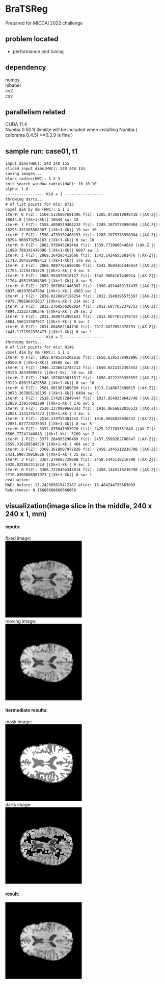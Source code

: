 # BraTSReg
Prepared for MICCAI 2022 challenge

## problem located
- performance and tuning

## dependency
numpy  
nibabel  
cv2  
csv  

## parallelism related
CUDA 11.4  
Numba 0.50.1( llvmlite will be included when installing Numba )   
colorama 0.4.5( >=0.3.9 is fine )  

## sample run: case01, t1
```
input dims(HWC): 240 240 155
sliced input dims(HWC): 240 240 155
saving images...
block radius(HWC): 3 3 3
init search window radius(HWC): 10 10 10
alpha: 1.0
----------------- Kid = 1 -----------------
throwing darts...
# of list points for mls: 8713
voxel dim by mm (HWC): 1 1 1
iter#: 0 F(Z): 1569.5136807691306 f(z): 1285.8736819848418 ||AX-Z||: 18644.0 ||Xk+1-Xk|| 18644 sw: 10
iter#: 1 F(Z): 1558.4898519404233 f(z): 1285.2075778990984 ||AX-Z||: 18295.331385508387 ||Xk+1-Xk|| 19 sw: 10
iter#: 2 F(Z): 1558.4733152408153 f(z): 1285.2075778990984 ||AX-Z||: 18294.960979254163 ||Xk+1-Xk|| 0 sw: 10
iter#: 0 F(Z): 2062.976045202464 f(z): 1539.771060644649 ||AX-Z||: 11990.788341430396 ||Xk+1-Xk|| 6607 sw: 5
iter#: 1 F(Z): 2069.364585412666 f(z): 1543.1424655681476 ||AX-Z||: 11713.304159488413 ||Xk+1-Xk|| 176 sw: 5
iter#: 2 F(Z): 2068.9897761680186 f(z): 1542.9604161446914 ||AX-Z||: 11705.12192781529 ||Xk+1-Xk|| 9 sw: 5
iter#: 3 F(Z): 2068.954970518127 f(z): 1542.9604161446914 ||AX-Z||: 11704.455135384309 ||Xk+1-Xk|| 0 sw: 5
iter#: 0 F(Z): 2872.5078641446307 f(z): 1990.4924459131435 ||AX-Z||: 6037.401976547984 ||Xk+1-Xk|| 4983 sw: 2
iter#: 1 F(Z): 2838.0228897128254 f(z): 2012.1940196575597 ||AX-Z||: 4979.700196072037 ||Xk+1-Xk|| 314 sw: 2
iter#: 2 F(Z): 2832.2760566202924 f(z): 2012.6877652378753 ||AX-Z||: 4894.232257386346 ||Xk+1-Xk|| 29 sw: 2
iter#: 3 F(Z): 2831.3600742956623 f(z): 2012.6877652378753 ||AX-Z||: 4884.556231987027 ||Xk+1-Xk|| 0 sw: 2
iter#: 0 F(Z): 2831.064562184736 f(z): 2012.6877652378753 ||AX-Z||: 2443.1171592378473 ||Xk+1-Xk|| 0 sw: 1
----------------- Kid = 2 -----------------
throwing darts...
# of list points for mls: 8148
voxel dim by mm (HWC): 1 1 1
iter#: 0 F(Z): 1958.0785385202616 f(z): 1650.6385378492996 ||AX-Z||: 19500.0 ||Xk+1-Xk|| 19500 sw: 10
iter#: 1 F(Z): 1946.1236632745713 f(z): 1650.0222153393552 ||AX-Z||: 19129.3833909532 ||Xk+1-Xk|| 20 sw: 10
iter#: 2 F(Z): 1946.1078083831817 f(z): 1650.0222153393552 ||AX-Z||: 19129.030131429558 ||Xk+1-Xk|| 0 sw: 10
iter#: 0 F(Z): 2501.901967389509 f(z): 1913.1148672690615 ||AX-Z||: 13073.267865116135 ||Xk+1-Xk|| 6404 sw: 5
iter#: 1 F(Z): 2510.5742672849447 f(z): 1917.0549339642748 ||AX-Z||: 12859.23957602299 ||Xk+1-Xk|| 176 sw: 5
iter#: 2 F(Z): 2510.2370999660343 f(z): 1916.9656828036532 ||AX-Z||: 12851.31413457373 ||Xk+1-Xk|| 4 sw: 5
iter#: 3 F(Z): 2510.219755301252 f(z): 1916.9656828036532 ||AX-Z||: 12851.017720235031 ||Xk+1-Xk|| 0 sw: 5
iter#: 0 F(Z): 3392.075841953978 f(z): 2425.121703351848 ||AX-Z||: 6566.77241148848 ||Xk+1-Xk|| 5269 sw: 2
iter#: 1 F(Z): 3377.284993296489 f(z): 2457.5509262708947 ||AX-Z||: 5559.316289584579 ||Xk+1-Xk|| 464 sw: 2
iter#: 2 F(Z): 3368.3618007972836 f(z): 2458.1445118216798 ||AX-Z||: 5431.690730918626 ||Xk+1-Xk|| 35 sw: 2
iter#: 3 F(Z): 3367.278685728088 f(z): 2458.1445118216798 ||AX-Z||: 5420.022862311624 ||Xk+1-Xk|| 0 sw: 2
iter#: 0 F(Z): 3366.7226494345814 f(z): 2458.1445118216798 ||AX-Z||: 2710.0390606981973 ||Xk+1-Xk|| 0 sw: 1
evaluation:
MAE: before: 13.242365815412187 after: 10.484244735663083
Robustness: 0.16666666666666666
```
## visualization(image slice in the middle, 240 x 240 x 1, mm)
#### inputs:
fixed image:  
![fixed image](https://github.com/ambipomyan/BraTSReg/blob/main/fixed.jpg)  
moving image:  
![moving image](https://github.com/ambipomyan/BraTSReg/blob/main/moving.jpg)  
#### itermediate results:
mask image:  
![mask image](https://github.com/ambipomyan/BraTSReg/blob/main/mask.jpg)  
darts image:  
![darts image](https://github.com/ambipomyan/BraTSReg/blob/main/darts.jpg)  
#### result:
![pred image](https://github.com/ambipomyan/BraTSReg/blob/main/pred.jpg)  
